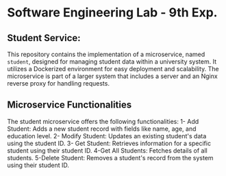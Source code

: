 # Software Engineering Lab - 9th Exp.

## Student Service:
This repository contains the implementation of a microservice, named `student`, designed for managing student data within a university system. It utilizes a Dockerized environment for easy deployment and scalability. The microservice is part of a larger system that includes a server and an Nginx reverse proxy for handling requests.

## Microservice Functionalities
The student microservice offers the following functionalities:
1- Add Student: Adds a new student record with fields like name, age, and education level.
2- Modify Student: Updates an existing student's data using the student ID.
3- Get Student: Retrieves information for a specific student using their student ID.
4-Get All Students: Fetches details of all students.
5-Delete Student: Removes a student's record from the system using their student ID.
